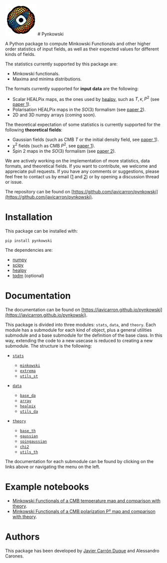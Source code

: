 <img src="logo.png" width="100"> 
# Pynkowski

A Python package to compute Minkowski Functionals and other higher order statistics of input fields, as well as their expected values for different kinds of fields.

The statistics currently supported by this package are:

- Minkowski functionals.
- Maxima and minima distributions.

The formats currently supported for **input data** are the following:

- Scalar HEALPix maps, as the ones used by [healpy](https://healpy.readthedocs.io/), such as $T, \kappa, P^2$ (see [paper 1](https://arxiv.org/abs/2211.07562)).
- Polarisation HEALPix maps in the $SO(3)$ formalism (see [paper 2](https://arxiv.org/abs/2301.13191)).
- 2D and 3D numpy arrays (coming soon).

The theoretical expectation of some statistics is currently supported for the following **theoretical fields**:

- Gaussian fields (such as CMB $T$ or the initial density field, see [paper 1](https://arxiv.org/abs/2211.07562)).
- $\chi^2$ fields (such as CMB $P^2$, see [paper 1](https://arxiv.org/abs/2211.07562)).
- Spin 2 maps in the $SO(3)$ formalism (see [paper 2](https://arxiv.org/abs/2301.13191)).

We are actively working on the implementation of more statistics, data formats, and theoretical fields. If you want to contribute, we welcome and appreciate pull requests. 
If you have any comments or suggestions, please feel free to contact us by email ([1](mailto:javier.carron@csic.es) and [2](mailto:alessandro.carones@roma2.infn.it )) or by opening a discussion thread or issue.

The repository can be found on [https://github.com/javicarron/pynkowski](https://github.com/javicarron/pynkowski).

# Installation

This package can be installed with: 
```
pip install pynkowski
```

The dependencies are:

- [numpy](https://numpy.org/)
- [scipy](https://scipy.org/)
- [healpy](https://healpy.readthedocs.io/)
- [tqdm](https://github.com/tqdm/tqdm) (optional)

# Documentation

The documentation can be found on [https://javicarron.github.io/pynkowski](https://javicarron.github.io/pynkowski).

This package is divided into three modules: `stats`, `data`, and `theory`. Each module has a submodule for each kind of object, plus a general utilities submodule and a base submodule for the definition of the base class. In this way, extending the code to a new usecase is reduced to creating a new submodule. The structure is the following:

- [`stats`](https://javicarron.github.io/pynkowski/pynkowski/stats.html)
    - [`minkowski`](https://javicarron.github.io/pynkowski/pynkowski/stats/minkowski.html)
    - [`extrema`](https://javicarron.github.io/pynkowski/pynkowski/stats/extrema.html)
    - [`utils_st`](https://javicarron.github.io/pynkowski/pynkowski/stats/utils_st.html)

- [`data`](https://javicarron.github.io/pynkowski/pynkowski/data.html)
    - [`base_da`](https://javicarron.github.io/pynkowski/pynkowski/data/base_da.html)
    - [`array`](https://javicarron.github.io/pynkowski/pynkowski/data/array.html)
    - [`healpix`](https://javicarron.github.io/pynkowski/pynkowski/data/healpix.html)
    - [`utils_da`](https://javicarron.github.io/pynkowski/pynkowski/data/utils_da.html)
  
- [`theory`](https://javicarron.github.io/pynkowski/pynkowski/theory.html)
    - [`base_th`](https://javicarron.github.io/pynkowski/pynkowski/theory/base_th.html)
    - [`gaussian`](https://javicarron.github.io/pynkowski/pynkowski/theory/gaussian.html)
    - [`spingaussian`](https://javicarron.github.io/pynkowski/pynkowski/theory/spingaussian.html)
    - [`chi2`](https://javicarron.github.io/pynkowski/pynkowski/theory/chi2.html)
    - [`utils_th`](https://javicarron.github.io/pynkowski/pynkowski/theory/utils_th.html)

The documentation for each submodule can be found by clicking on the links above or navigating the menu on the left.

# Example notebooks

- [Minkowski Functionals of a CMB temperature map and comparison with theory](https://github.com/javicarron/pynkowski/blob/main/examples/Temperature.ipynb).
- [Minkowski Functionals of a CMB polarization P² map and comparison with theory](https://github.com/javicarron/pynkowski/blob/main/examples/P2.ipynb).

# Authors

This package has been developed by [Javier Carrón Duque](https://www.javiercarron.com) and Alessandro Carones.

